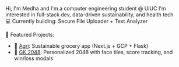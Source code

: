  Hi, I'm Medha and I'm a computer engineering student @ UIUC
I'm interested in full-stack dev, data-driven sustainability, and health tech  
💻 Currently building: Secure File Uploader + Text Analyzer

📌 Featured Projects:
- 🔗 [Agri](https://github.com/mmedha04/agri): Sustainable grocery app (Next.js + GCP + Flask)
- 🧠 [GK 2048](https://github.com/mmedha04/gk-2048): Personalized 2048 with face tiles, score tracking, and win/loss modals
